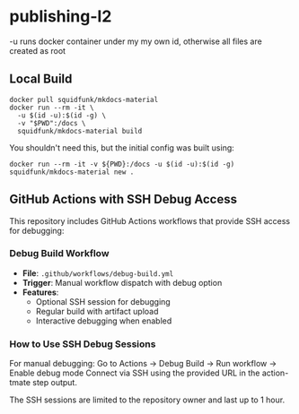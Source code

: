 # publishing-l2

-u runs docker container under my my own id, otherwise all files are created as root

## Local Build

```
docker pull squidfunk/mkdocs-material
docker run --rm -it \
  -u $(id -u):$(id -g) \
  -v "$PWD":/docs \
  squidfunk/mkdocs-material build
```

You shouldn't need this, but the initial config was built using:
```
docker run --rm -it -v ${PWD}:/docs -u $(id -u):$(id -g) squidfunk/mkdocs-material new .
```

## GitHub Actions with SSH Debug Access

This repository includes GitHub Actions workflows that provide SSH access for debugging:

### Debug Build Workflow
- **File**: `.github/workflows/debug-build.yml`
- **Trigger**: Manual workflow dispatch with debug option
- **Features**: 
  - Optional SSH session for debugging
  - Regular build with artifact upload
  - Interactive debugging when enabled

### How to Use SSH Debug Sessions

For manual debugging: Go to Actions → Debug Build → Run workflow → Enable debug mode
Connect via SSH using the provided URL in the action-tmate step output.

The SSH sessions are limited to the repository owner and last up to 1 hour.

